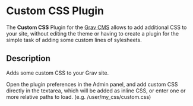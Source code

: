 # Custom CSS Plugin

The **Custom CSS** Plugin for the [Grav CMS](http://github.com/getgrav/grav) allows to add additional CSS to your site, without editing the theme or having to create a plugin for the simple task of adding some custom lines of sylesheets.

## Description

Adds some custom CSS to your Grav site.

Open the plugin preferences in the Admin panel, and add custom CSS directly in the textarea, which will be added as inline CSS, or enter one or more relative paths to load. (e.g. /user/my_css/custom.css)